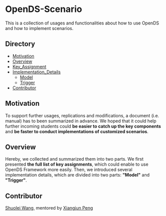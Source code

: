 # OpenDS-Scenario
This is a collection of usages and functionalities about how to use OpenDS and how to implement scenarios.
<br>
## Directory

<!--ts-->
* [Motivation](#Motivation)
* [Overview](#Overview)
* [Key_Assignment](https://github.com/unnc-idl-ucc/Document-OpenDS/tree/master/Scenario/Key_Assignment)
* [Implementation_Details](https://github.com/unnc-idl-ucc/Document-OpenDS/tree/master/Scenario/Implementation_Details)
    * [Model](https://github.com/unnc-idl-ucc//Document-OpenDS/tree/master/Scenario/Implementation_Details/Model)
    * [Trigger](https://github.com/unnc-idl-ucc//Document-OpenDS/tree/master/Scenario/Implementation_Details/Trigger)
* [Contributor](#Contributor)


## Motivation

To support further usages, replications and modifications, a document (i.e. manual) has to been summarized in advance. We hoped that it could help further incoming students could <b>be easier to catch up the key components</b> and <b>be faster to conduct implementations of customized scenarios</b>.

## Overview

Hereby, we collected and summarized them into two parts. We first presented <b>the full list of key assignments</b>, which could enable to use OpenDS Framework more easily. Then, we introduced several implementation details, which are divided into two parts: <b>"Model"</b> and <b>"Trigger"</b>.



## Contributor

[Shuolei Wang](https://github.com/ShuoleiWang), mentored by [Xiangjun Peng](https://github.com/Shiangjun)

<br>
